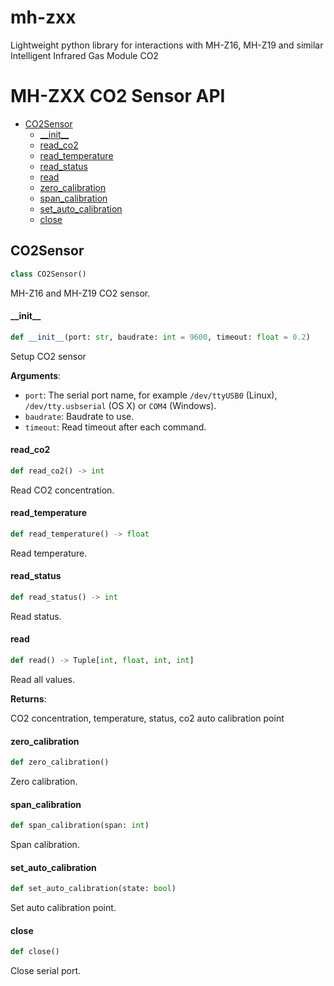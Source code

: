 # mh-zxx
Lightweight python library for interactions with MH-Z16, MH-Z19 and similar Intelligent Infrared Gas Module CO2

# MH-ZXX CO2 Sensor API

* [CO2Sensor](#mh_zxx.base.CO2Sensor)
  * [\_\_init\_\_](#mh_zxx.base.CO2Sensor.__init__)
  * [read\_co2](#mh_zxx.base.CO2Sensor.read_co2)
  * [read\_temperature](#mh_zxx.base.CO2Sensor.read_temperature)
  * [read\_status](#mh_zxx.base.CO2Sensor.read_status)
  * [read](#mh_zxx.base.CO2Sensor.read)
  * [zero\_calibration](#mh_zxx.base.CO2Sensor.zero_calibration)
  * [span\_calibration](#mh_zxx.base.CO2Sensor.span_calibration)
  * [set\_auto\_calibration](#mh_zxx.base.CO2Sensor.set_auto_calibration)
  * [close](#mh_zxx.base.CO2Sensor.close)

<a id="mh_zxx.base.CO2Sensor"></a>

## CO2Sensor

```python
class CO2Sensor()
```

MH-Z16 and MH-Z19 CO2 sensor.

<a id="mh_zxx.base.CO2Sensor.__init__"></a>

#### \_\_init\_\_

```python
def __init__(port: str, baudrate: int = 9600, timeout: float = 0.2)
```

Setup CO2 sensor

**Arguments**:

- `port`: The serial port name, for example `/dev/ttyUSB0` (Linux),
`/dev/tty.usbserial` (OS X) or `COM4` (Windows).
- `baudrate`: Baudrate to use.
- `timeout`: Read timeout after each command.

<a id="mh_zxx.base.CO2Sensor.read_co2"></a>

#### read\_co2

```python
def read_co2() -> int
```

Read CO2 concentration.

<a id="mh_zxx.base.CO2Sensor.read_temperature"></a>

#### read\_temperature

```python
def read_temperature() -> float
```

Read temperature.

<a id="mh_zxx.base.CO2Sensor.read_status"></a>

#### read\_status

```python
def read_status() -> int
```

Read status.

<a id="mh_zxx.base.CO2Sensor.read"></a>

#### read

```python
def read() -> Tuple[int, float, int, int]
```

Read all values.

**Returns**:

CO2 concentration, temperature, status, co2 auto calibration point

<a id="mh_zxx.base.CO2Sensor.zero_calibration"></a>

#### zero\_calibration

```python
def zero_calibration()
```

Zero calibration.

<a id="mh_zxx.base.CO2Sensor.span_calibration"></a>

#### span\_calibration

```python
def span_calibration(span: int)
```

Span calibration.

<a id="mh_zxx.base.CO2Sensor.set_auto_calibration"></a>

#### set\_auto\_calibration

```python
def set_auto_calibration(state: bool)
```

Set auto calibration point.

<a id="mh_zxx.base.CO2Sensor.close"></a>

#### close

```python
def close()
```

Close serial port.

